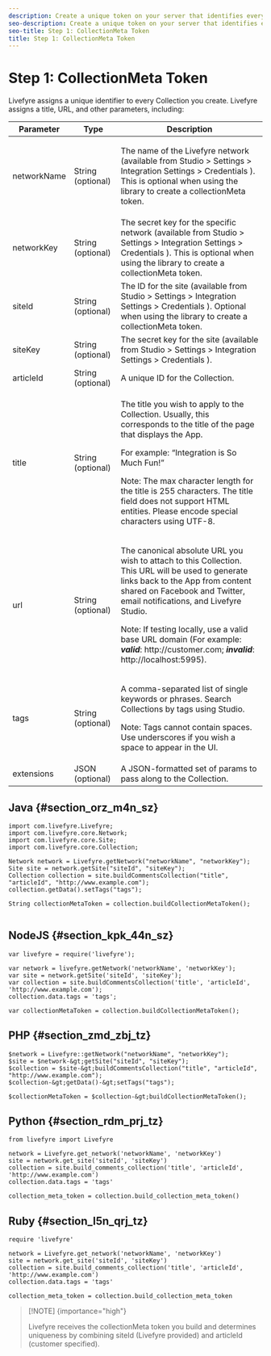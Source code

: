 ```yaml
---
description: Create a unique token on your server that identifies every collection that you create.
seo-description: Create a unique token on your server that identifies every collection that you create.
seo-title: Step 1: CollectionMeta Token
title: Step 1: CollectionMeta Token
---
```


# Step 1: CollectionMeta Token

<a id="section_ort_f4n_sz"></a>

Livefyre assigns a unique identifier to every Collection you create. Livefyre assigns a title, URL, and other parameters, including:

<table frame="all" rowsep="1" colsep="1" id="table_ggl_gnn_sz"> 
 <title>collectionMeta Token Parameters</title> 
 <tgroup cols="3"> 
  <colspec colname="c1" colnum="1" colwidth="1.0*" /> 
  <colspec colname="c2" colnum="2" colwidth="1.0*" /> 
  <colspec colname="c3" colnum="3" colwidth="1.0*" /> 
  <thead> 
   <tr> 
    <th class="entry"> Parameter </th> 
    <th class="entry"> Type </th> 
    <th class="entry"> Description </th> 
   </tr> 
  </thead> 
  <tbody> 
   <tr> 
    <td> networkName </td> 
    <td> String (optional) </td> 
    <td> <p>The name of the Livefyre network (available from <span class="uicontrol"> Studio &gt; Settings &gt; Integration Settings &gt; Credentials </span>). This is optional when using the library to create a collectionMeta token.</p> </td> 
   </tr> 
   <tr> 
    <td> networkKey </td> 
    <td> String (optional) </td> 
    <td> The secret key for the specific network (available from <span class="uicontrol"> Studio &gt; Settings &gt; Integration Settings &gt; Credentials </span>). This is optional when using the library to create a collectionMeta token. </td> 
   </tr> 
   <tr> 
    <td> siteId </td> 
    <td> String (optional) </td> 
    <td> The ID for the site (available from <span class="uicontrol"> Studio &gt; Settings &gt; Integration Settings &gt; Credentials </span>). Optional when using the library to create a collectionMeta token. </td> 
   </tr> 
   <tr> 
    <td> siteKey </td> 
    <td> String (optional) </td> 
    <td> The secret key for the site (available from <span class="uicontrol"> Studio &gt; Settings &gt; Integration Settings &gt; Credentials </span>). </td> 
   </tr> 
   <tr> 
    <td> articleId </td> 
    <td> String (optional) </td> 
    <td> A unique ID for the Collection. </td> 
   </tr> 
   <tr> 
    <td> title </td> 
    <td> String (optional) </td> 
    <td> <p>The title you wish to apply to the Collection. Usually, this corresponds to the title of the page that displays the App.</p> <p>For example: “Integration is So Much Fun!”</p> <p>Note:  The max character length for the title is 255 characters. The title field does not support HTML entities. Please encode special characters using UTF-8. </p> </td> 
   </tr> 
   <tr> 
    <td> url </td> 
    <td> String (optional) </td> 
    <td> <p>The canonical absolute URL you wish to attach to this Collection. This URL will be used to generate links back to the App from content shared on Facebook and Twitter, email notifications, and Livefyre Studio.</p> <p>Note:  If testing locally, use a valid base URL domain (For example: <i><b>valid</b></i>: http://customer.com; <i><b>invalid</b></i>: http://localhost:5995). </p> </td> 
   </tr> 
   <tr> 
    <td> tags </td> 
    <td> String (optional) </td> 
    <td> <p>A comma-separated list of single keywords or phrases. Search Collections by tags using Studio.</p> <p>Note:  Tags cannot contain spaces. Use underscores if you wish a space to appear in the UI. </p> </td> 
   </tr> 
   <tr> 
    <td> extensions </td> 
    <td> JSON (optional) </td> 
    <td> A JSON-formatted set of params to pass along to the Collection. </td> 
   </tr> 
  </tbody> 
 </tgroup> 
</table>

## Java {#section_orz_m4n_sz}

```
import com.livefyre.Livefyre; 
import com.livefyre.core.Network; 
import com.livefyre.core.Site; 
import com.livefyre.core.Collection; 
 
Network network = Livefyre.getNetwork("networkName", "networkKey"); 
Site site = network.getSite("siteId", "siteKey"); 
Collection collection = site.buildCommentsCollection("title", "articleId", "http://www.example.com"); 
collection.getData().setTags("tags"); 
 
String collectionMetaToken = collection.buildCollectionMetaToken(); 
 

```
## NodeJS {#section_kpk_44n_sz}

```
var livefyre = require('livefyre'); 
 
var network = livefyre.getNetwork('networkName', 'networkKey'); 
var site = network.getSite('siteId', 'siteKey'); 
var collection = site.buildCommentsCollection('title', 'articleId', 'http://www.example.com'); 
collection.data.tags = 'tags'; 
 
var collectionMetaToken = collection.buildCollectionMetaToken(); 

```
## PHP {#section_zmd_zbj_tz}

```
$network = Livefyre::getNetwork("networkName", "networkKey"); 
$site = $network-&gt;getSite("siteId", "siteKey"); 
$collection = $site-&gt;buildCommentsCollection("title", "articleId", "http://www.example.com"); 
$collection-&gt;getData()-&gt;setTags("tags"); 
 
$collectionMetaToken = $collection-&gt;buildCollectionMetaToken();
```
## Python {#section_rdm_prj_tz}

```
from livefyre import Livefyre 
 
network = Livefyre.get_network('networkName', 'networkKey') 
site = network.get_site('siteId', 'siteKey') 
collection = site.build_comments_collection('title', 'articleId', 'http://www.example.com') 
collection.data.tags = 'tags' 
 
collection_meta_token = collection.build_collection_meta_token()
```
## Ruby {#section_l5n_qrj_tz}

```
require 'livefyre' 
 
network = Livefyre.get_network('networkName', 'networkKey') 
site = network.get_site('siteId', 'siteKey') 
collection = site.build_comments_collection('title', 'articleId', 'http://www.example.com') 
collection.data.tags = 'tags' 
 
collection_meta_token = collection.build_collection_meta_token 

```
>[!NOTE] {importance="high"}
>
>Livefyre receives the collectionMeta token you build and determines uniqueness by combining siteId (Livefyre provided) and articleId (customer specified).
